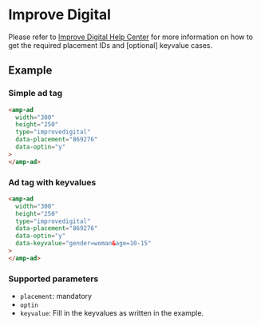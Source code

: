 <!---
Copyright 2016 The AMP HTML Authors. All Rights Reserved.

Licensed under the Apache License, Version 2.0 (the "License");
you may not use this file except in compliance with the License.
You may obtain a copy of the License at

      http://www.apache.org/licenses/LICENSE-2.0

Unless required by applicable law or agreed to in writing, software
distributed under the License is distributed on an "AS-IS" BASIS,
WITHOUT WARRANTIES OR CONDITIONS OF ANY KIND, either express or implied.
See the License for the specific language governing permissions and
limitations under the License.
-->

# Improve Digital

Please refer to [Improve Digital Help Center](https://improvedigital.zendesk.com/hc/en-us) for more
information on how to get the required placement IDs and [optional] keyvalue cases.

## Example

### Simple ad tag

```html
<amp-ad
  width="300"
  height="250"
  type="improvedigital"
  data-placement="869276"
  data-optin="y"
>
</amp-ad>
```

### Ad tag with keyvalues

```html
<amp-ad
  width="300"
  height="250"
  type="improvedigital"
  data-placement="869276"
  data-optin="y"
  data-keyvalue="gender=woman&age=10-15"
>
</amp-ad>
```

### Supported parameters

-   `placement`: mandatory
-   `optin`
-   `keyvalue`: Fill in the keyvalues as written in the example.
